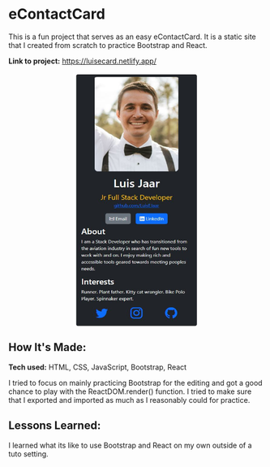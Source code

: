 # eContactCard
This is a fun project that serves as an easy eContactCard. It is a static site that I created from scratch to practice Bootstrap and React.

**Link to project:** https://luisecard.netlify.app/

<p align="center">
<img align="center" src="/media/basicinfo.JPG" alt="Image of Site" width="250" height="500" />
</p>

## How It's Made:

**Tech used:** HTML, CSS, JavaScript, Bootstrap, React

I tried to focus on mainly practicing Bootstrap for the editing and got a good chance to play with the ReactDOM.render() function. I tried to make sure that I exported and imported as much as I reasonably could for practice.

## Lessons Learned:

I learned what its like to use Bootstrap and React on my own outside of a tuto setting.
